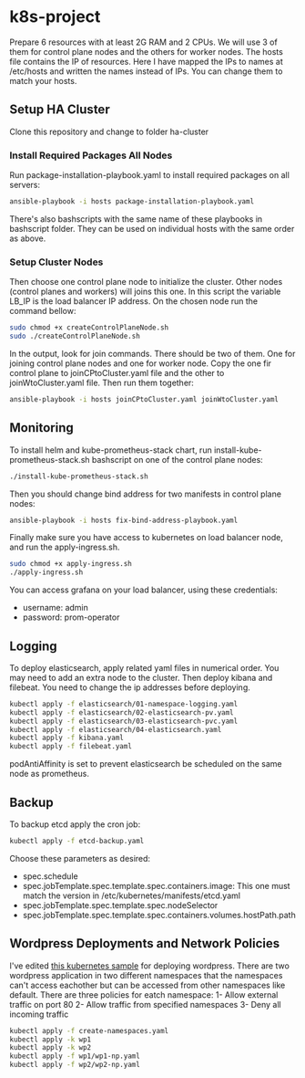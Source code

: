 # k8s-project

Prepare 6 resources with at least 2G RAM and 2 CPUs. We will use 3 of them for control plane nodes and the others for worker nodes.
The hosts file contains the IP of resources. Here I have mapped the IPs to names at /etc/hosts and written the names instead of IPs. You can change them to match your hosts.

## Setup HA Cluster

Clone this repository and change to folder ha-cluster

### Install Required Packages All Nodes

Run package-installation-playbook.yaml to install required packages on all servers:

```bash
ansible-playbook -i hosts package-installation-playbook.yaml
```
There's also bashscripts with the same name of these playbooks in bashscript folder. They can be used on individual hosts with the same order as above.

### Setup Cluster Nodes

Then choose one control plane node to initialize the cluster. Other nodes (control planes and workers) will joins this one. In this script the variable LB_IP is the load balancer IP address. On the chosen node run the command bellow:
```bash
sudo chmod +x createControlPlaneNode.sh
sudo ./createControlPlaneNode.sh
```
In the output, look for join commands. There should be two of them. One for joining control plane nodes and one for worker node. Copy the one fir control plane to joinCPtoCluster.yaml file and the other to joinWtoCluster.yaml file. Then run them together:
```bash
ansible-playbook -i hosts joinCPtoCluster.yaml joinWtoCluster.yaml
```

## Monitoring

To install helm and kube-prometheus-stack chart, run install-kube-prometheus-stack.sh bashscript on one of the control plane nodes:
```bash
./install-kube-prometheus-stack.sh
```
Then you should change bind address for two manifests in control plane nodes:
```bash
ansible-playbook -i hosts fix-bind-address-playbook.yaml
```
Finally make sure you have access to kubernetes on load balancer node, and run the apply-ingress.sh.
```bash
sudo chmod +x apply-ingress.sh
./apply-ingress.sh
```
You can access grafana on your load balancer, using these credentials:
- username: admin
- password: prom-operator

## Logging

To deploy elasticsearch, apply related yaml files in numerical order. You may need to add an extra node to the cluster. Then deploy kibana and filebeat. You need to change the ip addresses before deploying.
```bash
kubectl apply -f elasticsearch/01-namespace-logging.yaml
kubectl apply -f elasticsearch/02-elasticsearch-pv.yaml
kubectl apply -f elasticsearch/03-elasticsearch-pvc.yaml
kubectl apply -f elasticsearch/04-elasticsearch.yaml
kubectl apply -f kibana.yaml
kubectl apply -f filebeat.yaml
```
podAntiAffinity is set to prevent elasticsearch be scheduled on the same node as prometheus.

## Backup

To backup etcd apply the cron job:
```bash
kubectl apply -f etcd-backup.yaml
```
Choose these parameters as desired:
- spec.schedule
- spec.jobTemplate.spec.template.spec.containers.image: This one must match the version in /etc/kubernetes/manifests/etcd.yaml
- spec.jobTemplate.spec.template.spec.nodeSelector
- spec.jobTemplate.spec.template.spec.containers.volumes.hostPath.path

## Wordpress Deployments and Network Policies

I've edited [this kubernetes sample](https://kubernetes.io/docs/tutorials/stateful-application/mysql-wordpress-persistent-volume/) for deploying wordpress. There are two wordpress application in two different namespaces that the namespaces can't access eachother but can be accessed from other namespaces like default. There are three policies for eatch namespace:
1- Allow external traffic on port 80
2- Allow traffic from specified namespaces
3- Deny all incoming traffic

```bash
kubectl apply -f create-namespaces.yaml
kubectl apply -k wp1
kubectl apply -k wp2
kubectl apply -f wp1/wp1-np.yaml
kubectl apply -f wp2/wp2-np.yaml
```
